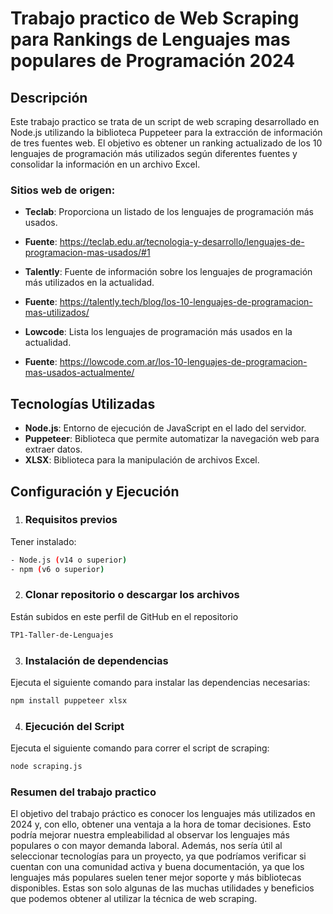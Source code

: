 # Trabajo practico de Web Scraping para Rankings de Lenguajes mas populares de Programación 2024

## Descripción
Este trabajo practico se trata de un script de web scraping desarrollado en Node.js utilizando la biblioteca Puppeteer para la extracción de información de tres fuentes web. El objetivo es obtener un ranking actualizado de los 10 lenguajes de programación más utilizados según diferentes fuentes y consolidar la información en un archivo Excel.

### Sitios web de origen:
- **Teclab**: Proporciona un listado de los lenguajes de programación más usados.
- **Fuente**: https://teclab.edu.ar/tecnologia-y-desarrollo/lenguajes-de-programacion-mas-usados/#1

- **Talently**: Fuente de información sobre los lenguajes de programación más utilizados en la actualidad.
- **Fuente**: https://talently.tech/blog/los-10-lenguajes-de-programacion-mas-utilizados/

- **Lowcode**: Lista los lenguajes de programación más usados en la actualidad.
- **Fuente**: https://lowcode.com.ar/los-10-lenguajes-de-programacion-mas-usados-actualmente/

## Tecnologías Utilizadas
- **Node.js**: Entorno de ejecución de JavaScript en el lado del servidor.
- **Puppeteer**: Biblioteca que permite automatizar la navegación web para extraer datos.
- **XLSX**: Biblioteca para la manipulación de archivos Excel.

## Configuración y Ejecución

1. ### Requisitos previos
Tener instalado:
```bash
- Node.js (v14 o superior)
- npm (v6 o superior)
```
2. ### Clonar repositorio o descargar los archivos
Están subidos en este perfil de GitHub en el repositorio 
```bash
TP1-Taller-de-Lenguajes
```

3. ### Instalación de dependencias 
Ejecuta el siguiente comando para instalar las dependencias necesarias:
```bash
npm install puppeteer xlsx
```

4. ### Ejecución del Script
Ejecuta el siguiente comando para correr el script de scraping:
```bash
node scraping.js
```

### Resumen del trabajo practico
El objetivo del trabajo práctico es conocer los lenguajes más utilizados en 2024 y, con ello, obtener una ventaja a la hora de tomar decisiones. Esto podría mejorar nuestra empleabilidad al observar los lenguajes más populares o con mayor demanda laboral. Además, nos sería útil al seleccionar tecnologías para un proyecto, ya que podríamos verificar si cuentan con una comunidad activa y buena documentación, ya que los lenguajes más populares suelen tener mejor soporte y más bibliotecas disponibles. Estas son solo algunas de las muchas utilidades y beneficios que podemos obtener al utilizar la técnica de web scraping.
